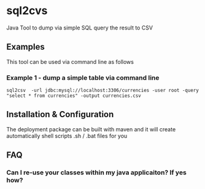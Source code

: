 # sql2cvs
Java Tool to dump via simple SQL query the result to CSV

## Examples
This tool can be used via command line as follows

### Example 1 - dump a simple table via command line
```
sql2csv  -url jdbc:mysql://localhost:3306/currencies -user root -query "select * from currencies" -output currencies.csv
```

## Installation & Configuration

The deployment package can be built with maven and it will create automatically shell scripts .sh / .bat files for you   

## FAQ 
### Can I re-use your classes  within my java applicaiton? If yes how? 